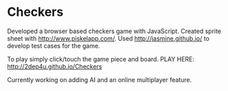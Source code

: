 # Checkers
Developed a browser based checkers game with JavaScript.
Created sprite sheet with http://www.piskelapp.com/.
Used http://jasmine.github.io/ to develop test cases for the game. 

To play simply click/touch the game piece and board. 
PLAY HERE: http://2dep4u.github.io/Checkers

Currently working on adding AI and an online multiplayer feature.

